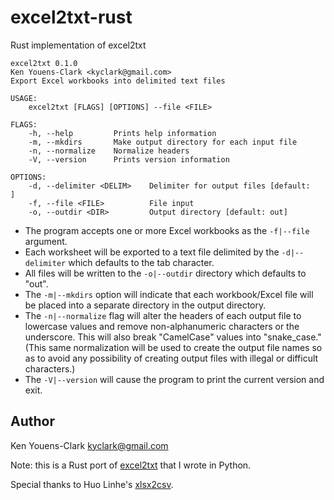 # excel2txt-rust

Rust implementation of excel2txt

```
excel2txt 0.1.0
Ken Youens-Clark <kyclark@gmail.com>
Export Excel workbooks into delimited text files

USAGE:
    excel2txt [FLAGS] [OPTIONS] --file <FILE>

FLAGS:
    -h, --help         Prints help information
    -m, --mkdirs       Make output directory for each input file
    -n, --normalize    Normalize headers
    -V, --version      Prints version information

OPTIONS:
    -d, --delimiter <DELIM>    Delimiter for output files [default: 	]
    -f, --file <FILE>          File input
    -o, --outdir <DIR>         Output directory [default: out]
```

* The program accepts one or more Excel workbooks as the `-f|--file` argument.
* Each worksheet will be exported to a text file delimited by the `-d|--delimiter` which defaults to the tab character.
* All files will be written to the `-o|--outdir` directory which defaults to "out".
* The `-m|--mkdirs` option will indicate that each workbook/Excel file will be placed into a separate directory in the output directory.
* The `-n|--normalize` flag will alter the headers of each output file to lowercase values and remove non-alphanumeric characters or the underscore. This will also break "CamelCase" values into "snake_case." (This same normalization will be used to create the output file names so as to avoid any possibility of creating output files with illegal or difficult characters.)
* The `-V|--version` will cause the program to print the current version and exit.

## Author

Ken Youens-Clark <kyclark@gmail.com>

Note: this is a Rust port of [excel2txt](https://github.com/kyclark/excel2txt-py) that I wrote in Python.

Special thanks to Huo Linhe's [xlsx2csv](https://github.com/zitsen/xlsx2csv.rs).

